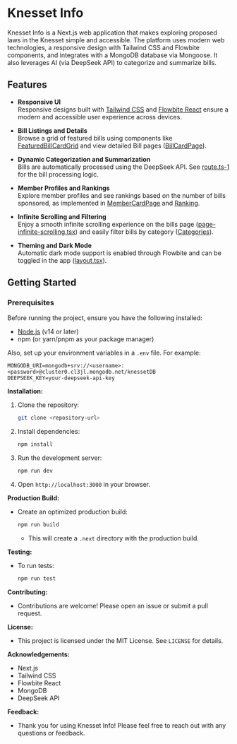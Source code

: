 # Knesset Info

Knesset Info is a Next.js web application that makes exploring proposed laws in the Knesset simple and accessible. The platform uses modern web technologies, a responsive design with Tailwind CSS and Flowbite components, and integrates with a MongoDB database via Mongoose. It also leverages AI (via DeepSeek API) to categorize and summarize bills.

## Features

- **Responsive UI**  
  Responsive designs built with [Tailwind CSS](tailwind.config.ts) and [Flowbite React](package.json) ensure a modern and accessible user experience across devices.

- **Bill Listings and Details**  
  Browse a grid of featured bills using components like [FeaturedBillCardGrid](components/FeaturedBillCardGrid.tsx) and view detailed Bill pages ([BillCardPage](components/BillCardPage.tsx)).

- **Dynamic Categorization and Summarization**  
  Bills are automatically processed using the DeepSeek API. See [route.ts-1](app/api/db-update/route.ts) for the bill processing logic.

- **Member Profiles and Rankings**  
  Explore member profiles and see rankings based on the number of bills sponsored, as implemented in [MemberCardPage](components/MemberCardPage.tsx) and [Ranking](components/Ranking.tsx).

- **Infinite Scrolling and Filtering**  
  Enjoy a smooth infinite scrolling experience on the bills page ([page-infinite-scrolling.tsx](app/page-infinite-scrolling.tsx)) and easily filter bills by category ([Categories](app/categories.ts)).

- **Theming and Dark Mode**  
  Automatic dark mode support is enabled through Flowbite and can be toggled in the app ([layout.tsx](app/layout.tsx)).

## Getting Started

### Prerequisites

Before running the project, ensure you have the following installed:

- [Node.js](https://nodejs.org/) (v14 or later)
- npm (or yarn/pnpm as your package manager)

Also, set up your environment variables in a `.env` file. For example:

```properties
MONGODB_URI=mongodb+srv://<username>:<password>@cluster0.cl3jl.mongodb.net/knessetDB
DEEPSEEK_KEY=your-deepseek-api-key
```

**Installation:**

1.  Clone the repository:
    ```bash
    git clone <repository-url>
    ```
2.  Install dependencies:
    ```bash
    npm install
    ```
3.  Run the development server:
    ```bash
    npm run dev
    ```
4.  Open `http://localhost:3000` in your browser.

**Production Build:**

- Create an optimized production build:
  ```bash
  npm run build
  ```
  - This will create a `.next` directory with the production build.

**Testing:**

- To run tests:
  ```bash
  npm run test
  ```

**Contributing:**

- Contributions are welcome! Please open an issue or submit a pull request.

**License:**

- This project is licensed under the MIT License. See `LICENSE` for details.

**Acknowledgements:**

- Next.js
- Tailwind CSS
- Flowbite React
- MongoDB
- DeepSeek API

**Feedback:**

- Thank you for using Knesset Info! Please feel free to reach out with any questions or feedback.
